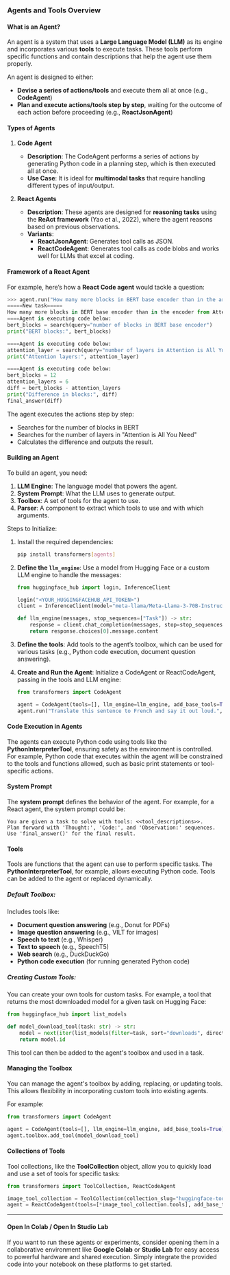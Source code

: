 ### Agents and Tools Overview

#### **What is an Agent?**
An agent is a system that uses a **Large Language Model (LLM)** as its engine and incorporates various **tools** to execute tasks. These tools perform specific functions and contain descriptions that help the agent use them properly. 

An agent is designed to either:
- **Devise a series of actions/tools** and execute them all at once (e.g., **CodeAgent**)
- **Plan and execute actions/tools step by step**, waiting for the outcome of each action before proceeding (e.g., **ReactJsonAgent**)

#### **Types of Agents**

1. **Code Agent**
   - **Description**: The CodeAgent performs a series of actions by generating Python code in a planning step, which is then executed all at once.
   - **Use Case**: It is ideal for **multimodal tasks** that require handling different types of input/output.
   
2. **React Agents**
   - **Description**: These agents are designed for **reasoning tasks** using the **ReAct framework** (Yao et al., 2022), where the agent reasons based on previous observations.
   - **Variants**:
     - **ReactJsonAgent**: Generates tool calls as JSON.
     - **ReactCodeAgent**: Generates tool calls as code blobs and works well for LLMs that excel at coding.

#### **Framework of a React Agent**

For example, here’s how a **React Code agent** would tackle a question:
```python
>>> agent.run("How many more blocks in BERT base encoder than in the architecture proposed in Attention is All You Need?")
=====New task=====
How many more blocks in BERT base encoder than in the encoder from Attention is All You Need?
====Agent is executing code below:
bert_blocks = search(query="number of blocks in BERT base encoder")
print("BERT blocks:", bert_blocks)

====Agent is executing code below:
attention_layer = search(query="number of layers in Attention is All You Need")
print("Attention layers:", attention_layer)

====Agent is executing code below:
bert_blocks = 12
attention_layers = 6
diff = bert_blocks - attention_layers
print("Difference in blocks:", diff)
final_answer(diff)
```
The agent executes the actions step by step:
- Searches for the number of blocks in BERT
- Searches for the number of layers in "Attention is All You Need"
- Calculates the difference and outputs the result.

#### **Building an Agent**

To build an agent, you need:
1. **LLM Engine**: The language model that powers the agent.
2. **System Prompt**: What the LLM uses to generate output.
3. **Toolbox**: A set of tools for the agent to use.
4. **Parser**: A component to extract which tools to use and with which arguments.

Steps to Initialize:
1. Install the required dependencies:
   ```bash
   pip install transformers[agents]
   ```

2. **Define the `llm_engine`**:
   Use a model from Hugging Face or a custom LLM engine to handle the messages:
   ```python
   from huggingface_hub import login, InferenceClient

   login("<YOUR_HUGGINGFACEHUB_API_TOKEN>")
   client = InferenceClient(model="meta-llama/Meta-Llama-3-70B-Instruct")

   def llm_engine(messages, stop_sequences=["Task"]) -> str:
       response = client.chat_completion(messages, stop=stop_sequences, max_tokens=1000)
       return response.choices[0].message.content
   ```

3. **Define the tools**:
   Add tools to the agent’s toolbox, which can be used for various tasks (e.g., Python code execution, document question answering).

4. **Create and Run the Agent**:
   Initialize a CodeAgent or ReactCodeAgent, passing in the tools and LLM engine:
   ```python
   from transformers import CodeAgent

   agent = CodeAgent(tools=[], llm_engine=llm_engine, add_base_tools=True)
   agent.run("Translate this sentence to French and say it out loud.", sentence="Where is the nearest bakery?")
   ```

#### **Code Execution in Agents**
The agents can execute Python code using tools like the **PythonInterpreterTool**, ensuring safety as the environment is controlled. For example, Python code that executes within the agent will be constrained to the tools and functions allowed, such as basic print statements or tool-specific actions.

#### **System Prompt**
The **system prompt** defines the behavior of the agent. For example, for a React agent, the system prompt could be:
```plaintext
You are given a task to solve with tools: <<tool_descriptions>>.
Plan forward with 'Thought:', 'Code:', and 'Observation:' sequences. 
Use 'final_answer()' for the final result.
```

#### **Tools**
Tools are functions that the agent can use to perform specific tasks. The **PythonInterpreterTool**, for example, allows executing Python code. Tools can be added to the agent or replaced dynamically.

##### **Default Toolbox**:
Includes tools like:
- **Document question answering** (e.g., Donut for PDFs)
- **Image question answering** (e.g., VILT for images)
- **Speech to text** (e.g., Whisper)
- **Text to speech** (e.g., SpeechT5)
- **Web search** (e.g., DuckDuckGo)
- **Python code execution** (for running generated Python code)

##### **Creating Custom Tools**:
You can create your own tools for custom tasks. For example, a tool that returns the most downloaded model for a given task on Hugging Face:
```python
from huggingface_hub import list_models

def model_download_tool(task: str) -> str:
    model = next(iter(list_models(filter=task, sort="downloads", direction=-1)))
    return model.id
```
This tool can then be added to the agent's toolbox and used in a task.

#### **Managing the Toolbox**
You can manage the agent's toolbox by adding, replacing, or updating tools. This allows flexibility in incorporating custom tools into existing agents.

For example:
```python
from transformers import CodeAgent

agent = CodeAgent(tools=[], llm_engine=llm_engine, add_base_tools=True)
agent.toolbox.add_tool(model_download_tool)
```

#### **Collections of Tools**
Tool collections, like the **ToolCollection** object, allow you to quickly load and use a set of tools for specific tasks:
```python
from transformers import ToolCollection, ReactCodeAgent

image_tool_collection = ToolCollection(collection_slug="huggingface-tools/diffusion-tools-6630bb19a942c2306a2cdb6f")
agent = ReactCodeAgent(tools=[*image_tool_collection.tools], add_base_tools=True)
```

---

#### **Open In Colab / Open In Studio Lab**
If you want to run these agents or experiments, consider opening them in a collaborative environment like **Google Colab** or **Studio Lab** for easy access to powerful hardware and shared execution. Simply integrate the provided code into your notebook on these platforms to get started.